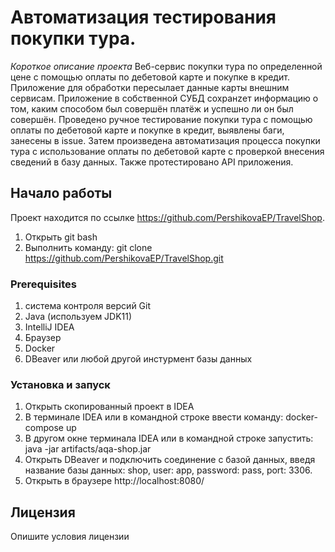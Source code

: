 # Автоматизация тестирования покупки тура. 

*Короткое описание проекта*
Веб-сервис покупки тура по определенной цене с помощью оплаты по дебетовой карте и покупке в кредит. Приложение для обработки 
пересылает данные карты внешним сервисам. Приложение в собственной СУБД сохранzет информацию о том, каким способом был совершён платёж
 и успешно ли он был совершён.
Проведено ручное тестирование покупки тура с помощью оплаты по дебетовой карте и покупке в кредит, выявлены баги, занесены в issue. 
Затем произведена автоматизация процесса покупки тура с использование оплаты по дебетовой карте с проверкой внесения сведений в базу данных. 
Также протестировано API приложения.

## Начало работы

Проект находится по ссылке https://github.com/PershikovaEP/TravelShop. 
1. Открыть git bash 
1. Выполнить команду: git clone https://github.com/PershikovaEP/TravelShop.git

### Prerequisites

1. система контроля версий Git
1. Java (используем JDK11)
1. IntelliJ IDEA
1. Браузер 
1. Docker
1. DBeaver или любой другой инстурмент базы данных

### Установка и запуск

1. Открыть скопированный проект в IDEA
1. В терминале IDEA или в командной строке ввести команду: docker-compose up
1. В другом окне терминала IDEA или в командной строке запустить: java -jar artifacts/aqa-shop.jar
1. Открыть DBeaver и подключить соединение с базой данных, введя название базы данных: shop, user: app, password: pass, port: 3306.
1. Открыть в браузере http://localhost:8080/

## Лицензия

Опишите условия лицензии